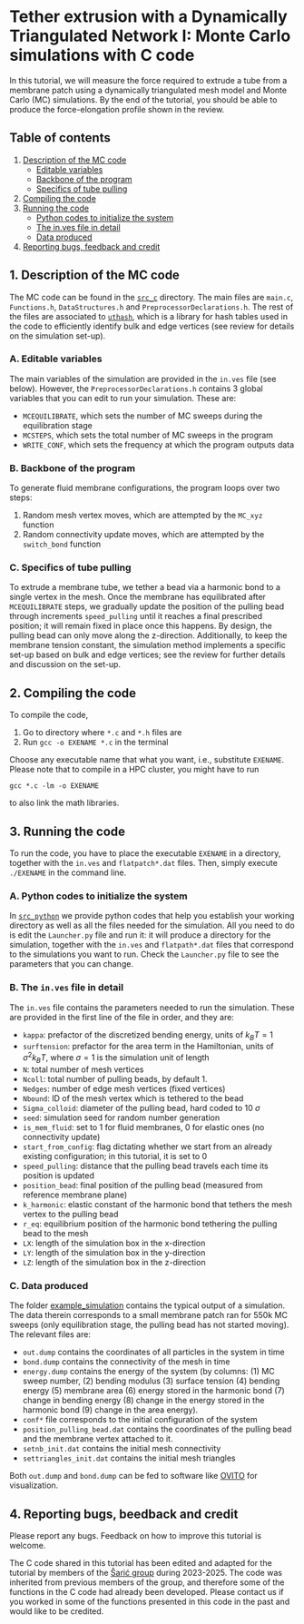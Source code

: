 # Tether extrusion with a Dynamically Triangulated Network I: Monte Carlo simulations with C code

In this tutorial, we will measure the force required to extrude a tube from a membrane patch using a dynamically triangulated mesh model and Monte Carlo (MC) simulations. By the end of the tutorial, you should be able to produce the force-elongation profile shown in the review. 

## Table of contents
1. [Description of the MC code](#1-description-of-the-mc-code)
    - [Editable variables](#a-editable-variables)
    - [Backbone of the program](#b-backbone-of-the-program)
    - [Specifics of tube pulling](#c-specifics-of-tube-pulling)
2. [Compiling the code](#2-compiling-the-code)
3. [Running the code](#3-running-the-code)
    - [Python codes to initialize the system](#a-python-codes-to-initialize-the-system)
    - [The in.ves file in detail](#b-the-inves-file-in-detail)
    - [Data produced](#c-data-produced)
4. [Reporting bugs, feedback and credit](#4-reporting-bugs-beedback-and-credit)

## 1. Description of the MC code
The MC code can be found in the [`src_c`](src_c) directory. The main files are `main.c`, `Functions.h`, `DataStructures.h` and `PreprocessorDeclarations.h`. The rest of the files are associated to [`uthash`](https://troydhanson.github.io/uthash/), which is a library for hash tables used in the code to efficiently identify bulk and edge vertices (see review for details on the simulation set-up). 

### A. Editable variables

The main variables of the simulation are provided in the `in.ves` file (see below). However, the `PreprocessorDeclarations.h` contains 3 global variables that you can edit to run your simulation. These are:
- `MCEQUILIBRATE`, which sets the number of MC sweeps during the equilibration stage
- `MCSTEPS`, which sets the total number of MC sweeps in the program
- `WRITE_CONF`, which sets the frequency at which the program outputs data


### B. Backbone of the program

To generate fluid membrane configurations, the program loops over two steps:

1. Random mesh vertex moves, which are attempted by the `MC_xyz` function
2. Random connectivity update moves, which are attempted by the `switch_bond` function

### C. Specifics of tube pulling

To extrude a membrane tube, we tether a bead via a harmonic bond to a single vertex in the mesh. Once the membrane has equilibrated after `MCEQUILIBRATE` steps, we gradually update the position of the pulling bead through increments `speed_pulling` until it reaches a final prescribed position; it will remain fixed in place once this happens.  By design, the pulling bead can only move along the z-direction. Additionally, to keep the membrane tension constant, the simulation method implements a specific set-up based on bulk and edge vertices; see the review for further details and discussion on the set-up.

## 2. Compiling the code
To compile the code,
1. Go to directory where `*.c` and `*.h` files are
2. Run `gcc -o EXENAME *.c` in the terminal

Choose any executable name that what you want, i.e., substitute `EXENAME`. Please note that to compile in a HPC cluster, you might have to run 

```gcc *.c -lm -o EXENAME``` 

to also link the math libraries.

## 3. Running the code

To run the code, you have to place the executable `EXENAME` in a directory, together with the `in.ves` and `flatpatch*.dat` files. Then, simply execute `./EXENAME` in the command line.

### A. Python codes to initialize the system

In [`src_python`](src_python) we provide python codes that help you establish your working directory as well as all the files needed for the simulation. All you need to do is edit the `Launcher.py` file and run it: it will produce a directory for the simulation, together with the `in.ves` and `flatpath*.dat` files that correspond to the simulations you want to run. Check the `Launcher.py` file to see the parameters that you can change. 

### B. The `in.ves` file in detail

The `in.ves` file contains the parameters needed to run the simulation. These are provided in the first line of the file in order, and they are:
 - `kappa`: prefactor of the discretized bending energy, units of $k_BT = 1$
 - `surftension`: prefactor for the area term in the Hamiltonian, units of $\sigma^{2} k_B T$, where $\sigma = 1$ is the simulation unit of length
 - `N`: total number of mesh vertices
 - `Ncoll`: total number of pulling beads, by default 1.
 - `Nedges`: number of edge mesh vertices (fixed vertices)
 - `Nbound`: ID of the mesh vertex which is tethered to the bead
 - `Sigma_colloid`: diameter of the pulling bead, hard coded to $10~\sigma$
 - `seed`: simulation seed for random number generation
 - `is_mem_fluid`: set to 1 for fluid membranes, 0 for elastic ones (no connectivity update)
 - `start_from_config`: flag dictating whether we start from an already existing configuration; in this tutorial, it is set to 0
 - `speed_pulling`: distance that the pulling bead travels each time its position is updated
 - `position_bead`: final position of the pulling bead (measured from reference membrane plane)
 - `k_harmonic`: elastic constant of the harmonic bond that tethers the mesh vertex to the pulling bead
 - `r_eq`: equilibrium position of the harmonic bond tethering the pulling bead to the mesh
 - `LX`: length of the simulation box in the x-direction
 - `LY`: length of the simulation box in the y-direction
 - `LZ`: length of the simulation box in the z-direction

 ### C. Data produced

 The folder [example_simulation](../example_simulation) contains the typical output of a simulation. The data therein corresponds to a small membrane patch ran for 550k MC sweeps (only equilibration stage, the pulling bead has not started moving). The relevant files are:
 - `out.dump` contains the coordinates of all particles in the system in time
 - `bond.dump` contains the connectivity of the mesh in time
 - `energy.dump` contains the energy of the system (by columns:   (1) MC sweep number, (2) bending modulus (3) surface tension (4) bending energy (5) membrane area (6) energy stored in the harmonic bond (7) change in bending energy (8) change in the energy stored in the harmonic bond (9) change in the area energy).
 - `conf*` file corresponds to the initial configuration of the system
 - `position_pulling_bead.dat` contains the coordinates of the pulling bead and the membrane vertex attached to it.
 - `setnb_init.dat` contains the initial mesh connectivity
 - `settriangles_init.dat` contains the initial mesh triangles

 Both `out.dump` and `bond.dump` can be fed to software like [OVITO](https://www.ovito.org/) for visualization.


## 4. Reporting bugs, beedback and credit

Please report any bugs. Feedback on how to improve this tutorial is welcome.

The C code shared in this tutorial has been edited and adapted for the tutorial by members of the [Šarić group](https://github.com/Saric-Group/) during 2023-2025. The code was inherited from previous members of the group, and therefore some of the functions in the C code had already been developed. Please contact us if you worked in some of the functions presented in this code in the past and would like to be credited.